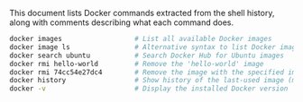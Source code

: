 
This document lists Docker commands extracted from the shell history, along with comments describing what each command does.


```bash
docker images                  # List all available Docker images
docker image ls                # Alternative syntax to list Docker images
docker search ubuntu           # Search Docker Hub for Ubuntu images
docker rmi hello-world         # Remove the 'hello-world' image
docker rmi 74cc54e27dc4        # Remove the image with the specified image ID
docker history                 # Show history of the last-used image (missing image name)
docker -v                      # Display the installed Docker version

